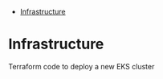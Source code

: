 <!-- START doctoc generated TOC please keep comment here to allow auto update -->
<!-- DON'T EDIT THIS SECTION, INSTEAD RE-RUN doctoc TO UPDATE -->

- [Infrastructure](#infrastructure)

<!-- END doctoc generated TOC please keep comment here to allow auto update -->

# Infrastructure

Terraform code to deploy a new EKS cluster
